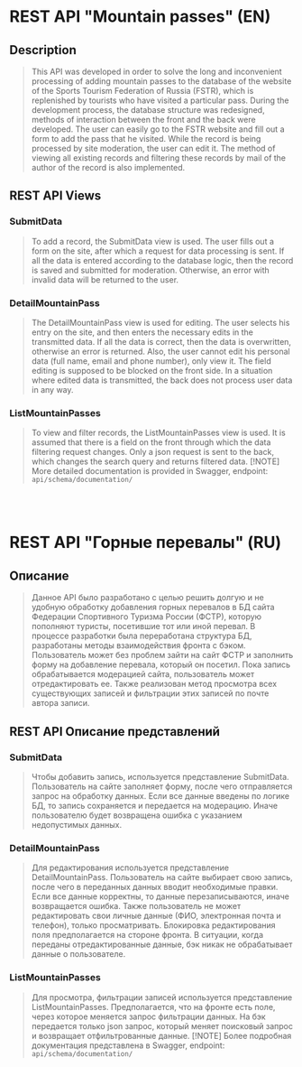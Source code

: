 # REST API "Mountain passes" (EN)

## Description
> This API was developed in order to solve the long and inconvenient processing of adding mountain passes to the database of the website of the Sports Tourism Federation of Russia (FSTR), which is replenished by tourists who have visited a particular pass.
> During the development process, the database structure was redesigned, methods of interaction between the front and the back were developed. The user can easily go to the FSTR website and fill out a form to add the pass that he visited. While the record is being processed by site moderation, the user can edit it. The method of viewing all existing records and filtering these records by mail of the author of the record is also implemented.

## REST API Views
### SubmitData
> To add a record, the SubmitData view is used. The user fills out a form on the site, after which a request for data processing is sent. If all the data is entered according to the database logic, then the record is saved and submitted for moderation. Otherwise, an error with invalid data will be returned to the user.

### DetailMountainPass
> The DetailMountainPass view is used for editing. The user selects his entry on the site, and then enters the necessary edits in the transmitted data. If all the data is correct, then the data is overwritten, otherwise an error is returned. Also, the user cannot edit his personal data (full name, email and phone number), only view it. The field editing is supposed to be blocked on the front side. In a situation where edited data is transmitted, the back does not process user data in any way.

### ListMountainPasses
> To view and filter records, the ListMountainPasses view is used. It is assumed that there is a field on the front through which the data filtering request changes. Only a json request is sent to the back, which changes the search query and returns filtered data.
> [!NOTE]
> More detailed documentation is provided in Swagger, endpoint: `api/schema/documentation/`
<br />
<br />

# REST API "Горные перевалы" (RU)

## Описание
> Данное API было разработано с целью решить долгую и не удобную обработку добавления горных перевалов в БД сайта Федерации Спортивного Туризма России (ФСТР), которую пополняют туристы, посетившие тот или иной перевал.
> В процессе разработки была переработана структура БД, разработаны методы взаимодействия фронта с бэком. Пользователь может без проблем зайти на сайт ФСТР и заполнить форму на добавление перевала, который он посетил. Пока запись обрабатывается модерацией сайта, пользователь может отредактировать ее. Также реализован метод просмотра всех существующих записей и фильтрации этих записей по почте автора записи.

## REST API Описание представлений
### SubmitData
> Чтобы добавить запись, используется представление SubmitData. Пользователь на сайте заполняет форму, после чего отправляется запрос на обработку данных. Если все данные введены по логике БД, то запись сохраняется и передается на модерацию. Иначе пользователю будет возвращена ошибка с указанием недопустимых данных.

### DetailMountainPass
> Для редактирования используется представление DetailMountainPass. Пользователь на сайте выбирает свою запись, после чего в переданных данных вводит необходимые правки. Если все данные корректны, то данные перезаписываются, иначе возвращается ошибка. Также пользователь не может редактировать свои личные данные (ФИО, электронная почта и телефон), только просматривать. Блокировка редактирования поля предполагается на стороне фронта. В ситуации, когда переданы отредактированные данные, бэк никак не обрабатывает данные о пользователе.

### ListMountainPasses
> Для просмотра, фильтрации записей используется представление ListMountainPasses. Предполагается, что на фронте есть поле, через которое меняется запрос фильтрации данных. На бэк передается только json запрос, который меняет поисковый запрос и возвращает отфильтрованные данные.
> [!NOTE]
> Более подробная документация представлена в Swagger, endpoint: `api/schema/documentation/`